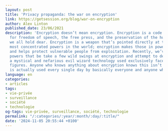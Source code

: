```yaml
---
layout: post
title: 'Privacy propaganda: the war on encryption'
link: https://getsession.org/blog/war-on-encryption
author: Alex Linton
published_date: 23/06/2021
description: 'Encryption doesn’t mean encryption. Encryption is a code word that stands
  for freedom of speech, the free press, and the preservation of the human rights
  we all hold dear. Encryption is a weapon that’s pointed directly at the biggest,
  most concentrated powers in the world; encryption makes those in power accountable
  and helps protect vulnerable people from exploitation. Recently, we’ve seen the
  powers that be take a few wild swings at encryption and attempt to depict it as
  a mystical and nefarious evil wizard technology used exclusively faceless hooded
  figures. Anyone who knows anything about encryption knows this isn’t true: encryption
  is actually used every single day by basically everyone and anyone who owns a computer.'
language: en
categories:
- articles
tags:
- vie-privée
- surveillance
- société
- technologie
og-tags: vie-privée, surveillance, société, technologie
permalink: "/:categories/:year/:month/:day/:title/"
date: '2024-11-05 20:55:44 +0100'
---
```

